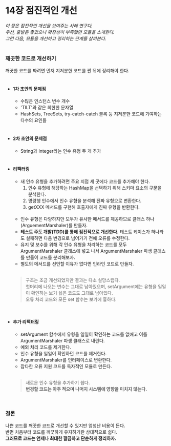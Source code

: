 14장 점진적인 개선
==============
_이 장은 점진적인 개선을 보여주는 사례 연구다.  
우선, 출발은 좋았으나 확장성이 부족했던 모듈을 소개한다.  
그런 다음, 모듈을 개선하고 정리하는 단계를 살펴본다._  
<br>

### 깨끗한 코드로 개선하기
깨끗한 코드를 짜려면 먼저 지저분한 코드를 짠 뒤에 정리해야 한다.  
<br>
- #### 1차 초안의 문제점
    - 수많은 인스턴스 변수 개수
    - 'TILT'와 같은 희한한 문자열
    - HashSets, TreeSets, try-catch-catch 블록 등 지저분한 코드에 기여하는 다수의 요인들   
      <br>

- #### 2차 초안의 문제점
    - String과 Integer라는 인수 유형 두 개 추가   
      <br>

- #### 리팩터링
    - 새 인수 유형을 추가하려면 주요 지점 세 곳에다 코드를 추가해야 한다.
        1. 인수 유형에 해당하는 HashMap을 선택하기 위해 스키마 요소의 구문을 분석한다.
        2. 명령행 인수에서 인수 유형을 분석해 진짜 유형으로 변환한다.
        3. getXXX 메서드를 구현해 호출자에게 진짜 유형을 반환한다.   
           <br>
    - 인수 유형은 다양하지만 모두가 유사한 메서드를 제공하므로 클래스 하나(ArguementMarshaler)를 만들자.
    - __테스트 주도 개발(TDD)를 통해 점진적으로 개선한다.__ 테스트 케이스가 하나라도 실패하면 다음 변경으로 넘어가기 전에 오류를 수정한다.
    - 유지 및 보수를 위해 각 인수 유형을 처리하는 코드를 모두 ArgumentMarshaler 클래스에 넣고 나서 ArgumentMarshaler 파생 클래스를 만들어 코드를 분리해보자.
    - 별도의 메서드를 선언할 이유가 없다면 인라인 코드로 만들자.  
      <br>
  > 구조는 조금 개선되었지만 결과는 다소 실망스럽다.  
  > 첫머리에 나오는 변수는 그대로 남아있으며, setArgument에는 유형을 일일이 확인하는 보기 싫은 코드도 그대로 남아있다.  
  > 오류 처리 코드와 모든 set 함수는 보기에 흉하다.

<br>

- #### 추가 리팩터링
    - setArgument 함수에서 유형을 일일이 확인하는 코드를 없애고 이를 ArgumentMarshaler 파생 클래스로 내린다.
    - 예외 처리 코드를 제거한다.
    - 인수 유형을 일일이 확인하던 코드를 제거한다.
    - ArgumentMarshaler를 인터페이스로 변환한다.
    - 잡다한 오류 지원 코드를 독자적인 모듈로 만든다.  
      <br>
  > 새로운 인수 유형을 추가하기 쉽다.  
  > __변경할 코드는 아주 적으며 나머지 시스템에 영향을 미치지 않는다.__

<br>

### 결론
나쁜 코드를 깨끗한 코드로 개선할 수 있지만 엄청난 비용이 든다.  
반면 처음부터 코드를 깨끗하게 유지하기란 상대적으로 쉽다.  
__그러므로 코드는 언제나 최대한 깔끔하고 단순하게 정리하자.__ 
